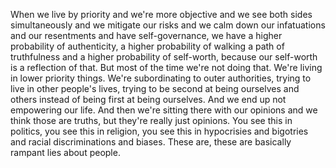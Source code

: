  When we live by priority and we're more objective and we see both sides simultaneously and we mitigate our risks and we calm down our infatuations and our resentments and have self-governance, we have a higher probability of authenticity, a higher probability of walking a path of truthfulness and a higher probability of self-worth, because our self-worth is a reflection of that. But most of the time we're not doing that. We're living in lower priority things. We're subordinating to outer authorities, trying to live in other people's lives, trying to be second at being ourselves and others instead of being first at being ourselves. And we end up not empowering our life. And then we're sitting there with our opinions and we think those are truths, but they're really just opinions. You see this in politics, you see this in religion, you see this in hypocrisies and bigotries and racial discriminations and biases. These are, these are basically rampant lies about people.